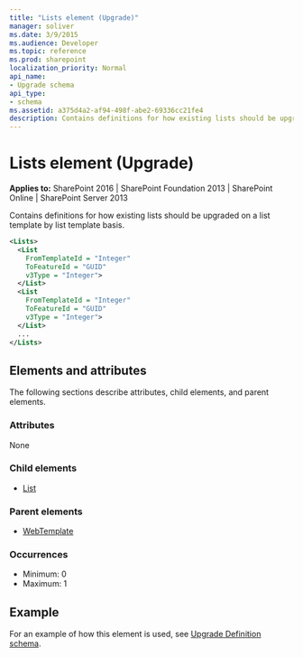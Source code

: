 ```yaml
---
title: "Lists element (Upgrade)"
manager: soliver
ms.date: 3/9/2015
ms.audience: Developer
ms.topic: reference
ms.prod: sharepoint
localization_priority: Normal
api_name:
- Upgrade schema
api_type:
- schema
ms.assetid: a375d4a2-af94-498f-abe2-69336cc21fe4
description: Contains definitions for how existing lists should be upgraded on a list template by list template basis.
---
```


# Lists element (Upgrade)

**Applies to:** SharePoint 2016 | SharePoint Foundation 2013 | SharePoint Online | SharePoint Server 2013
  
Contains definitions for how existing lists should be upgraded on a list template by list template basis.
  
```XML
<Lists>
  <List
    FromTemplateId = "Integer"
    ToFeatureId = "GUID"
    v3Type = "Integer">
  </List>
  <List
    FromTemplateId = "Integer"
    ToFeatureId = "GUID"
    v3Type = "Integer">
  </List>
  ...
</Lists>
```

## Elements and attributes

The following sections describe attributes, child elements, and parent elements.

### Attributes

None
   
### Child elements

- [List](list-element-upgrade.md)
   
### Parent elements

- [WebTemplate](webtemplate-element-upgrade.md)
   
### Occurrences

- Minimum: 0
- Maximum: 1
   
## Example

For an example of how this element is used, see [Upgrade Definition schema](upgrade-definition-schema.md).
  

